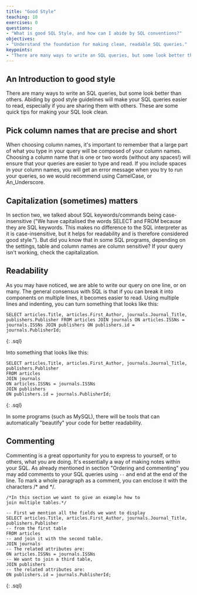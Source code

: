 ```yaml
---
title: "Good Style"
teaching: 10
exercises: 0
questions:
- "What is good SQL Style, and how can I abide by SQL conventions?"
objectives:
- "Understand the foundation for making clean, readable SQL queries."
keypoints:
- "There are many ways to write an SQL queries, but some look better than others."
---
```


## An Introduction to good style

There are many ways to write an SQL queries, but some look better than others. Abiding by good style guidelines will make your SQL queries easier to read, especially if you are sharing them with others.
These are some quick tips for making your SQL look clean.

## Pick column names that are precise and short

When choosing column names, it's important to remember that a large part of what you type in your query will be composed of your column names. Choosing a column name that is one or two words (without any spaces!) will ensure that your queries are easier to type and read. If you include spaces in your column names, you will get an error message when you try to run your queries, so we would recommend using CamelCase, or An_Underscore.

## Capitalization (sometimes) matters

In section two, we talked about SQL keywords/commands being case-insensitive ("We have capitalised the words SELECT and FROM because they are SQL keywords. This makes no difference to the SQL interpreter as it is case-insensitive, but it helps for readability and is therefore considered good style."). But did you know that in some SQL programs, depending on the settings, table and column names are column sensitive? If your query isn't working, check the capitalization.

## Readability

As you may have noticed, we are able to write our query on one line, or on many. The general consensus with SQL is that if you can break it into components on multiple lines, it becomes easier to read. Using multiple lines and indenting, you can turn something that looks like this:

~~~
SELECT articles.Title, articles.First_Author, journals.Journal_Title, publishers.Publisher FROM articles JOIN journals ON articles.ISSNs = journals.ISSNs JOIN publishers ON publishers.id = journals.PublisherId;
~~~
{: .sql}

Into something that looks like this:

~~~
SELECT articles.Title, articles.First_Author, journals.Journal_Title, publishers.Publisher
FROM articles
JOIN journals
ON articles.ISSNs = journals.ISSNs
JOIN publishers
ON publishers.id = journals.PublisherId;
~~~
{: .sql}

In some programs (such as MySQL), there will be tools that can automatically "beautify" your code for better readability.

## Commenting
Commenting is a great opportunity for you to express to yourself, or to others, what you are doing. It's essentially a way of making notes within your SQL. 
As already mentioned in section "Ordering and commenting" you may add comments to your SQL queries using <code class="language-plaintext highlighter-rouge">--</code> and end at the end of the line. To mark a whole paragraph as a comment, you can enclose it with the characters /* and */.
~~~
/*In this section we want to give an example how to
join multiple tables.*/

-- First we mention all the fields we want to display
SELECT articles.Title, articles.First_Author, journals.Journal_Title, publishers.Publisher
-- from the first table
FROM articles
-- and join it with the second table. 
JOIN journals
-- The related attributes are:
ON articles.ISSNs = journals.ISSNs
-- We want to join a third table,
JOIN publishers
-- the related attributes are:
ON publishers.id = journals.PublisherId;
~~~
{: .sql}
